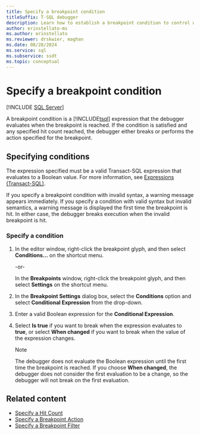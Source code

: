 ```yaml
---
title: Specify a breakpoint condition
titleSuffix: T-SQL debugger
description: Learn how to establish a breakpoint condition to control whether the debugger performs an action when the breakpoint and hit count are reached.
author: erinstellato-ms
ms.author: erinstellato
ms.reviewer: drskwier, maghan
ms.date: 08/28/2024
ms.service: sql
ms.subservice: ssdt
ms.topic: conceptual
---
```


# Specify a breakpoint condition

 [!INCLUDE [SQL Server](../../includes/applies-to-version/sqlserver.md)]

A breakpoint condition is a [!INCLUDE[tsql](../../includes/tsql-md.md)] expression that the debugger evaluates when the breakpoint is reached. If the condition is satisfied and any specified hit count reached, the debugger either breaks or performs the action specified for the breakpoint.  

## Specifying conditions

The expression specified must be a valid Transact-SQL expression that evaluates to a Boolean value. For more information, see [Expressions (Transact-SQL)](../../t-sql/language-elements/expressions-transact-sql.md).  
  
 If you specify a breakpoint condition with invalid syntax, a warning message appears immediately. If you specify a condition with valid syntax but invalid semantics, a warning message is displayed the first time the breakpoint is hit. In either case, the debugger breaks execution when the invalid breakpoint is hit.  
  
### Specify a condition
  
1. In the editor window, right-click the breakpoint glyph, and then select **Conditions...** on the shortcut menu.  
  
     -or-  
  
     In the **Breakpoints** window, right-click the breakpoint glyph, and then select **Settings** on the shortcut menu.  
  
1. In the **Breakpoint Settings** dialog box, select the **Conditions** option and select **Conditional Expression** from the drop-down.

1. Enter a valid Boolean expression for the **Conditional Expression**.  
  
1. Select **Is true** if you want to break when the expression evaluates to **true**, or select **When changed** if you want to break when the value of the expression changes.  
  
    > [!NOTE]  
    > The debugger does not evaluate the Boolean expression until the first time the breakpoint is reached. If you choose **When changed**, the debugger does not consider the first evaluation to be a change, so the debugger will not break on the first evaluation.  
  
## Related content

- [Specify a Hit Count](./specify-hit-count.md)
- [Specify a Breakpoint Action](./specify-breakpoint-action.md)
- [Specify a Breakpoint Filter](specify-breakpoint-filter.md)
